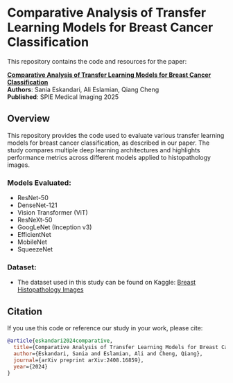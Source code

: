 # Comparative Analysis of Transfer Learning Models for Breast Cancer Classification

This repository contains the code and resources for the paper:

**[Comparative Analysis of Transfer Learning Models for Breast Cancer Classification](https://arxiv.org/abs/2408.16859)**  
**Authors**: Sania Eskandari, Ali Eslamian, Qiang Cheng  
**Published**: SPIE Medical Imaging 2025

## Overview

This repository provides the code used to evaluate various transfer learning models for breast cancer classification, as described in our paper. The study compares multiple deep learning architectures and highlights performance metrics across different models applied to histopathology images.

### Models Evaluated:
- ResNet-50
- DenseNet-121
- Vision Transformer (ViT)
- ResNeXt-50
- GoogLeNet (Inception v3)
- EfficientNet
- MobileNet
- SqueezeNet

### Dataset:
- The dataset used in this study can be found on Kaggle: [Breast Histopathology Images](https://www.kaggle.com/datasets/paultimothymooney/breast-histopathology-images)


## Citation

If you use this code or reference our study in your work, please cite:

```bibtex
@article{eskandari2024comparative,
  title={Comparative Analysis of Transfer Learning Models for Breast Cancer Classification},
  author={Eskandari, Sania and Eslamian, Ali and Cheng, Qiang},
  journal={arXiv preprint arXiv:2408.16859},
  year={2024}
}
